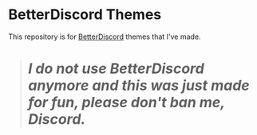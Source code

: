 <!DOCTYPE html>
<h1>BetterDiscord Themes</h1>
This repository is for <a href="https://betterdiscord.net/home/">BetterDiscord</a> themes that I've made.

<blockquote><h1> <b><i>I do not use BetterDiscord anymore and this was just made for fun, please don't ban me, Discord.</i></b></blockquote>
